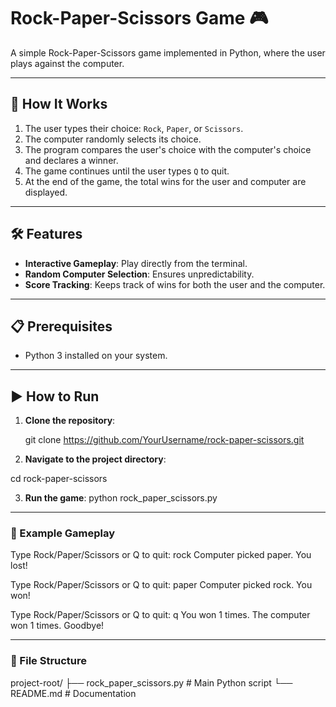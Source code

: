 # Rock-Paper-Scissors Game 🎮

A simple Rock-Paper-Scissors game implemented in Python, where the user plays against the computer. 

---

## 🚀 How It Works

1. The user types their choice: `Rock`, `Paper`, or `Scissors`.  
2. The computer randomly selects its choice.  
3. The program compares the user's choice with the computer's choice and declares a winner.  
4. The game continues until the user types `Q` to quit.  
5. At the end of the game, the total wins for the user and computer are displayed.

---

## 🛠️ Features

- **Interactive Gameplay**: Play directly from the terminal.
- **Random Computer Selection**: Ensures unpredictability.
- **Score Tracking**: Keeps track of wins for both the user and the computer.

---

## 📋 Prerequisites

- Python 3 installed on your system.

---

## ▶️ How to Run

1. **Clone the repository**:
  
   git clone https://github.com/YourUsername/rock-paper-scissors.git

2. **Navigate to the project directory**:

  cd rock-paper-scissors

3. **Run the game**:
   python rock_paper_scissors.py
------
### 📝 Example Gameplay
Type Rock/Paper/Scissors or Q to quit: rock
Computer picked paper.
You lost!

Type Rock/Paper/Scissors or Q to quit: paper
Computer picked rock.
You won!

Type Rock/Paper/Scissors or Q to quit: q
You won 1 times.
The computer won 1 times.
Goodbye!

----
### 📂 File Structure
project-root/
├── rock_paper_scissors.py    # Main Python script
└── README.md                 # Documentation

